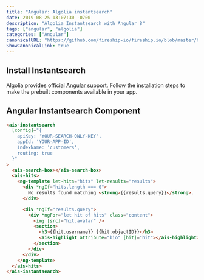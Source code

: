 ```yaml
---
title: "Angular: Algolia instantsearch"
date: 2019-08-25 13:07:30 -0700
description: "Algolia Instantsearch with Angular 8"
tags: ["angular", "algolia"]
categories: ["Angular"]
canonicalURL: "https://github.com/fireship-io/fireship.io/blob/master/hugo/content/snippets/algolia-instantsearch-angular.md"
ShowCanonicalLink: true
---
```


## Install Instantsearch

Algolia provides official [Angular support](https://community.algolia.com/angular-instantsearch/). Follow the installation steps to make the prebuilt components available in your app.

## Angular Instantsearch Component

```html
<ais-instantsearch
  [config]="{
    apiKey: 'YOUR-SEARCH-ONLY-KEY',
    appId: 'YOUR-APP-ID',
    indexName: 'customers',
    routing: true
  }"
>
  <ais-search-box></ais-search-box>
  <ais-hits>
    <ng-template let-hits="hits" let-results="results">
      <div *ngIf="hits.length === 0">
        No results found matching <strong>{{results.query}}</strong>.
      </div>

      <div *ngIf="results.query">
        <div *ngFor="let hit of hits" class="content">
          <img [src]="hit.avatar" />
          <section>
            <h3>{{hit.username}} {{hit.objectID}}</h3>
            <ais-highlight attribute="bio" [hit]="hit"></ais-highlight>
          </section>
        </div>
      </div>
    </ng-template>
  </ais-hits>
</ais-instantsearch>
```
